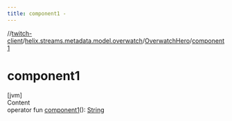 ```yaml
---
title: component1 -
---
```

//[twitch-client](../../index.md)/[helix.streams.metadata.model.overwatch](../index.md)/[OverwatchHero](index.md)/[component1](component1.md)



# component1  
[jvm]  
Content  
operator fun [component1](component1.md)(): [String](https://kotlinlang.org/api/latest/jvm/stdlib/kotlin/-string/index.html)  



